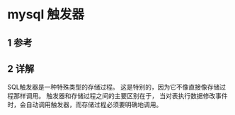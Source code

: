 # mysql 触发器

## 1 参考



## 2 详解

SQL触发器是一种特殊类型的存储过程。 这是特别的，因为它不像直接像存储过程那样调用。 触发器和存储过程之间的主要区别在于，
当对表执行数据修改事件时，会自动调用触发器，而存储过程必须要明确地调用。















